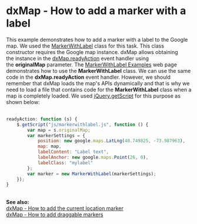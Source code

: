 # dxMap - How to add a marker with a label


<p>This example demonstrates how to add a marker with a label to the Google map. We used the <a href="http://google-maps-utility-library-v3.googlecode.com/svn/tags/markerwithlabel/1.1.8/docs/reference.html">MarkerWithLabel</a> class for this task. This class constructor requires the Google map instance. dxMap allows obtaining the instance in the <a href="http://phonejs.devexpress.com/Documentation/ApiReference/Widgets/dxMap/Configuration?version=13_2#readyAction">dxMap.readyAction</a> event handler using the <strong>originalMap</strong> parameter. The <a href="http://google-maps-utility-library-v3.googlecode.com/svn/tags/markerwithlabel/1.1.8/docs/examples.html">MarkerWithLabel Examples</a> web page demonstrates how to use the <strong>MarkerWithLabel</strong> class. We can use the same code in the <strong>dxMap.readyAction</strong> event handler. However, we should remember that dxMap loads the map's APIs dynamically and that is why we need to load a file that contains code for the <strong>MarkerWithLabel</strong> class when a map is completely loaded. We used <a href="http://api.jquery.com/jquery.getscript/">jQuery.getScript</a> for this purpose as shown below:<br /><br /></p>


```js
readyAction: function (s) {
    $.getScript("js/markerwithlabel.js", function () {
        var map = s.originalMap;
        var markerSettings = {
            position: new google.maps.LatLng(40.749825, -73.987963),
            map: map,
            labelContent: "Label text",
            labelAnchor: new google.maps.Point(26, 0),
            labelClass: "mylabel"
        };
        var marker = new MarkerWithLabel(markerSettings);
    });
}
```


<p><br /><strong>See also:</strong><br /><a href="https://www.devexpress.com/Support/Center/p/E4734">dxMap - How to add the current location marker</a> <br /><a href="https://www.devexpress.com/Support/Center/p/E4639">dxMap - How to add draggable markers</a> </p>

<br/>


